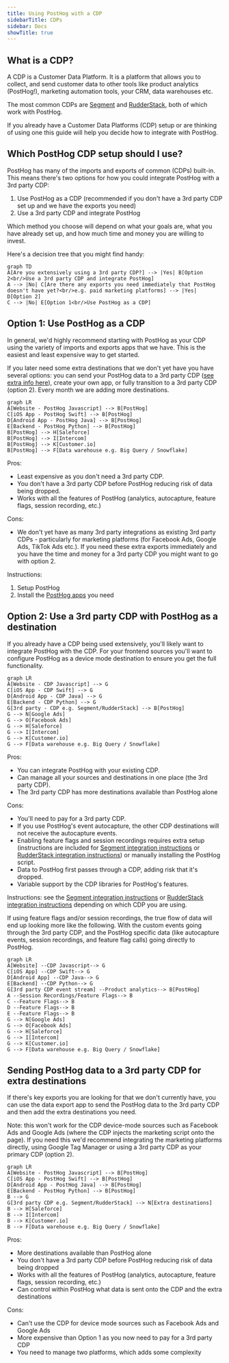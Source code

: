 ```yaml
---
title: Using PostHog with a CDP
sidebarTitle: CDPs
sidebar: Docs
showTitle: true
---
```


## What is a CDP?

A CDP is a Customer Data Platform. It is a platform that allows you to collect, and send customer data to other tools like product analytics (PostHog!), marketing automation tools, your CRM, data warehouses etc.

The most common CDPs are [Segment](/docs/integrate/third-party/segment) and [RudderStack](/docs/integrate/third-party/rudderstack), both of which work with PostHog.

If you already have a Customer Data Platforms (CDP) setup or are thinking of using one this guide will help you decide how to integrate with PostHog.

## Which PostHog CDP setup should I use?

PostHog has many of the imports and exports of common (CDPs) built-in. This means there's two options for how you could integrate PostHog with a 3rd party CDP:

1. Use PostHog as a CDP (recommended if you don't have a 3rd party CDP set up and we have the exports you need)
2. Use a 3rd party CDP and integrate PostHog

Which method you choose will depend on what your goals are, what you have already set up, and how much time and money you are willing to invest.

Here's a decision tree that you might find handy:

```mermaid
graph TD
A[Are you extensively using a 3rd party CDP?] --> |Yes| B[Option 2<br/>Use a 3rd party CDP and integrate PostHog]
A --> |No| C[Are there any exports you need immediately that PostHog doesn't have yet?<br/>e.g. paid marketing platforms] --> |Yes| D[Option 2]
C --> |No| E[Option 1<br/>Use PostHog as a CDP]
```

## Option 1: Use PostHog as a CDP

In general, we'd highly recommend starting with PostHog as your CDP using the variety of imports and exports apps that we have. This is the easiest and least expensive way to get started.

If you later need some extra destinations that we don't yet have you have several options: you can send your PostHog data to a 3rd party CDP ([see extra info here](#sending-posthog-data-to-a-3rd-party-cdp-for-extra-destinations)), create your own app, or fully transition to a 3rd party CDP (option 2). Every month we are adding more destinations.

```mermaid
graph LR
A[Website - PostHog Javascript] --> B[PostHog]
C[iOS App - PostHog Swift] --> B[PostHog]
D[Android App - PostHog Java] --> B[PostHog]
E[Backend - PostHog Python] --> B[PostHog]
B[PostHog] --> H[Saleforce]
B[PostHog] --> I[Intercom]
B[PostHog] --> K[Customer.io]
B[PostHog] --> F[Data warehouse e.g. Big Query / Snowflake]
```

Pros:
- Least expensive as you don't need a 3rd party CDP.
- You don't have a 3rd party CDP before PostHog reducing risk of data being dropped.
- Works with all the features of PostHog (analytics, autocapture, feature flags, session recording, etc.)

Cons:
- We don't yet have as many 3rd party integrations as existing 3rd party CDPs - particularly for marketing platforms (for Facebook Ads, Google Ads, TikTok Ads etc.). If you need these extra exports immediately and you have the time and money for a 3rd party CDP you might want to go with option 2.

Instructions:
1. Setup PostHog
2. Install the [PostHog apps](/apps) you need

## Option 2: Use a 3rd party CDP with PostHog as a destination

If you already have a CDP being used extensively, you'll likely want to integrate PostHog with the CDP. For your frontend sources you'll want to configure PostHog as a device mode destination to ensure you get the full functionality.

```mermaid
graph LR
A[Website - CDP Javascript] --> G
C[iOS App - CDP Swift] --> G
D[Android App - CDP Java] --> G
E[Backend - CDP Python] --> G
G[3rd party - CDP e.g. Segment/RudderStack] --> B[PostHog]
G --> N[Google Ads]
G --> O[Facebook Ads]
G --> H[Saleforce]
G --> I[Intercom]
G --> K[Customer.io]
G --> F[Data warehouse e.g. Big Query / Snowflake]
```

Pros:
- You can integrate PostHog with your existing CDP.
- Can manage all your sources and destinations in one place (the 3rd party CDP).
- The 3rd party CDP has more destinations available than PostHog alone

Cons:
- You'll need to pay for a 3rd party CDP.
- If you use PostHog's event autocapture, the other CDP destinations will not receive the autocapture events.
- Enabling feature flags and session recordings requires extra setup (instructions are included for [Segment integration instructions](/docs/integrate/third-party/segment) or [RudderStack integration instructions](/docs/integrate/third-party/rudderstack)) or manually installing the PostHog script.
- Data to PostHog first passes through a CDP, adding risk that it's dropped.
- Variable support by the CDP libraries for PostHog's features.

Instructions: see the [Segment integration instructions](/docs/integrate/third-party/segment) or [RudderStack integration instructions](/docs/integrate/third-party/rudderstack) depending on which CDP you are using.

If using feature flags and/or session recordings, the true flow of data will end up looking more like the following. With the custom events going through the 3rd party CDP, and the PostHog specific data (like autocapture events, session recordings, and feature flag calls) going directly to PostHog.

```mermaid
graph LR
A[Website] --CDP Javascript--> G
C[iOS App] --CDP Swift--> G
D[Android App] --CDP Java--> G
E[Backend] --CDP Python--> G
G[3rd party CDP event stream] --Product analytics--> B[PostHog]
A --Session Recordings/Feature Flags--> B
C --Feature Flags--> B
D --Feature Flags--> B
E --Feature Flags--> B
G --> N[Google Ads]
G --> O[Facebook Ads]
G --> H[Saleforce]
G --> I[Intercom]
G --> K[Customer.io]
G --> F[Data warehouse e.g. Big Query / Snowflake]
```

## Sending PostHog data to a 3rd party CDP for extra destinations

If there's key exports you are looking for that we don't currently have, you can use the data export app to send the PostHog data to the 3rd party CDP and then add the extra destinations you need.

Note: this won't work for the CDP device-mode sources such as Facebook Ads and Google Ads (where the CDP injects the marketing script onto the page). If you need this we'd recommend integrating the marketing platforms directly, using Google Tag Manager or using a 3rd party CDP as your primary CDP (option 2).

```mermaid
graph LR
A[Website - PostHog Javascript] --> B[PostHog]
C[iOS App - PostHog Swift] --> B[PostHog]
D[Android App - PostHog Java] --> B[PostHog]
E[Backend - PostHog Python] --> B[PostHog]
B --> G
G[3rd party CDP e.g. Segment/RudderStack] --> N[Extra destinations]
B --> H[Saleforce]
B --> I[Intercom]
B --> K[Customer.io]
B --> F[Data warehouse e.g. Big Query / Snowflake]
```

Pros:
- More destinations available than PostHog alone
- You don't have a 3rd party CDP before PostHog reducing risk of data being dropped
- Works with all the features of PostHog (analytics, autocapture, feature flags, session recording, etc.)
- Can control within PostHog what data is sent onto the CDP and the extra destinations

Cons:
- Can't use the CDP for device mode sources such as Facebook Ads and Google Ads
- More expensive than Option 1 as you now need to pay for a 3rd party CDP
- You need to manage two platforms, which adds some complexity
